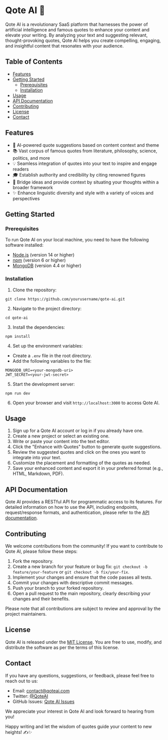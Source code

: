 # Qote AI 📜

Qote AI is a revolutionary SaaS platform that harnesses the power of artificial intelligence and famous quotes to enhance your content and elevate your writing. By analyzing your text and suggesting relevant, thought-provoking quotes, Qote AI helps you create compelling, engaging, and insightful content that resonates with your audience.

## Table of Contents
- [Features](#features)
- [Getting Started](#getting-started)
  - [Prerequisites](#prerequisites)
  - [Installation](#installation)
- [Usage](#usage)
- [API Documentation](#api-documentation)
- [Contributing](#contributing)
- [License](#license)
- [Contact](#contact)

## Features

- 🤖 AI-powered quote suggestions based on content context and theme
- 📚 Vast corpus of famous quotes from literature, philosophy, science, politics, and more
- 💡 Seamless integration of quotes into your text to inspire and engage readers
- 🎓 Establish authority and credibility by citing renowned figures
- 🌉 Bridge ideas and provide context by situating your thoughts within a broader framework
- ✨ Enhance linguistic diversity and style with a variety of voices and perspectives

## Getting Started

### Prerequisites

To run Qote AI on your local machine, you need to have the following software installed:

- [Node.js](https://nodejs.org/) (version 14 or higher)
- [npm](https://www.npmjs.com/) (version 6 or higher)
- [MongoDB](https://www.mongodb.com/) (version 4.4 or higher)

### Installation

1. Clone the repository:

```
git clone https://github.com/yourusername/qote-ai.git
```

2. Navigate to the project directory:

```
cd qote-ai
```

3. Install the dependencies:

```
npm install
```

4. Set up the environment variables:

- Create a `.env` file in the root directory.
- Add the following variables to the file:

```
MONGODB_URI=<your-mongodb-uri>
JWT_SECRET=<your-jwt-secret>
```

5. Start the development server:

```
npm run dev
```

6. Open your browser and visit `http://localhost:3000` to access Qote AI.

## Usage

1. Sign up for a Qote AI account or log in if you already have one.
2. Create a new project or select an existing one.
3. Write or paste your content into the text editor.
4. Click the "Enhance with Quotes" button to generate quote suggestions.
5. Review the suggested quotes and click on the ones you want to integrate into your text.
6. Customize the placement and formatting of the quotes as needed.
7. Save your enhanced content and export it in your preferred format (e.g., HTML, Markdown, PDF).

## API Documentation

Qote AI provides a RESTful API for programmatic access to its features. For detailed information on how to use the API, including endpoints, request/response formats, and authentication, please refer to the [API documentation](docs/api.md).

## Contributing

We welcome contributions from the community! If you want to contribute to Qote AI, please follow these steps:

1. Fork the repository.
2. Create a new branch for your feature or bug fix: `git checkout -b feature/your-feature` or `git checkout -b fix/your-fix`.
3. Implement your changes and ensure that the code passes all tests.
4. Commit your changes with descriptive commit messages.
5. Push your branch to your forked repository.
6. Open a pull request to the main repository, clearly describing your changes and their benefits.

Please note that all contributions are subject to review and approval by the project maintainers.

## License

Qote AI is released under the [MIT License](LICENSE). You are free to use, modify, and distribute the software as per the terms of this license.

## Contact

If you have any questions, suggestions, or feedback, please feel free to reach out to us:

- Email: contact@qoteai.com
- Twitter: [@QoteAI](https://twitter.com/QoteAI)
- GitHub Issues: [Qote AI Issues](https://github.com/yourusername/qote-ai/issues)

We appreciate your interest in Qote AI and look forward to hearing from you!

Happy writing and let the wisdom of quotes guide your content to new heights! ✍️✨
